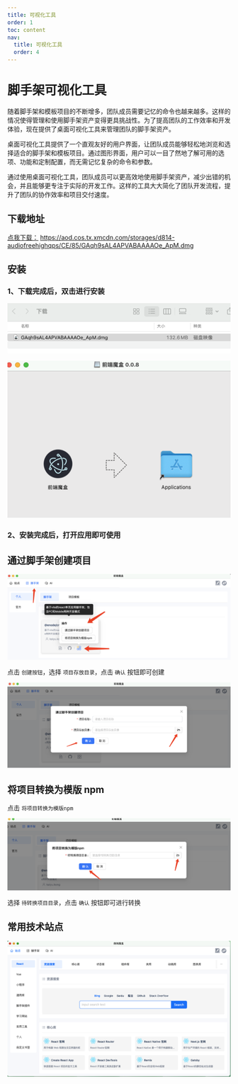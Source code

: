```yaml
---
title: 可视化工具
order: 1
toc: content
nav:
  title: 可视化工具
  order: 4
---
```


# 脚手架可视化工具

随着脚手架和模板项目的不断增多，团队成员需要记忆的命令也越来越多。这样的情况使得管理和使用脚手架资产变得更具挑战性。为了提高团队的工作效率和开发体验，现在提供了桌面可视化工具来管理团队的脚手架资产。

桌面可视化工具提供了一个直观友好的用户界面，让团队成员能够轻松地浏览和选择适合的脚手架和模板项目。通过图形界面，用户可以一目了然地了解可用的选项、功能和定制配置，而无需记忆复杂的命令和参数。

通过使用桌面可视化工具，团队成员可以更高效地使用脚手架资产，减少出错的机会，并且能够更专注于实际的开发工作。这样的工具大大简化了团队开发流程，提升了团队的协作效率和项目交付速度。

## 下载地址

[点我下载：](https://aod.cos.tx.xmcdn.com/storages/d814-audiofreehighqps/CE/85/GAqh9sAL4APVABAAAAOe_ApM.dmg)
https://aod.cos.tx.xmcdn.com/storages/d814-audiofreehighqps/CE/85/GAqh9sAL4APVABAAAAOe_ApM.dmg

## 安装

### 1、下载完成后，双击进行安装

![](images/save-1.png)

![](images/save-2.png)

### 2、安装完成后，打开应用即可使用

<!-- 如果出现以下提示是因为应用属于第三方软件，点击取消即可，然后按照以下步骤打开：

![](images/save-3.png)

打开系统偏好设置 - 安全性与隐私 - 通用 - 点击 “仍要打开”

![](images/save-4.png)

![](images/save-5.png)

![](images/save-6.png) -->

## 通过脚手架创建项目

![](images/cli-1.png)

点击 `创建按钮`，选择 `项目存放目录`，点击 `确认` 按钮即可创建

![](images/cli-2.png)

## 将项目转换为模版 npm

点击 `将项目转换为模版npm`

![](images/cli-4.png)

选择 `待转换项目目录`，点击 `确认` 按钮即可进行转换

## 常用技术站点

![](images/site-1.png)